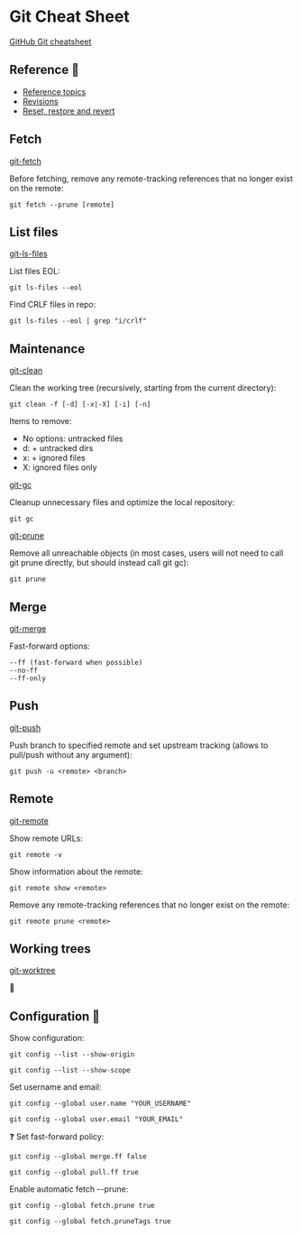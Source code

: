 # Git Cheat Sheet

[GitHub Git cheatsheet](https://education.github.com/git-cheat-sheet-education.pdf)

## Reference 📌
* [Reference topics](https://git-scm.com/docs)
* [Revisions](https://git-scm.com/docs/gitrevisions)
* [Reset, restore and revert](https://git-scm.com/docs/git#_reset_restore_and_revert)

## Fetch
[git-fetch](https://git-scm.com/docs/git-fetch)

Before fetching, remove any remote-tracking references that no longer exist on the remote:
```
git fetch --prune [remote]
```

## List files
[git-ls-files](https://git-scm.com/docs/git-ls-files)

List files EOL:
```
git ls-files --eol
```

Find CRLF files in repo:
```
git ls-files --eol | grep "i/crlf"
```

## Maintenance
[git-clean](https://git-scm.com/docs/git-clean)

Clean the working tree (recursively, starting from the current directory):
```
git clean -f [-d] [-x|-X] [-i] [-n]
```
Items to remove:
* No options: untracked files
* d: + untracked dirs
* x: + ignored files
* X: ignored files only

[git-gc](https://git-scm.com/docs/git-gc)

Cleanup unnecessary files and optimize the local repository:
```
git gc
```

[git-prune](https://git-scm.com/docs/git-prune)

Remove all unreachable objects (in most cases, users will not need to call git prune directly, but should instead call git gc):
```
git prune
```

## Merge
[git-merge](https://git-scm.com/docs/git-merge)

Fast-forward options:
```
--ff (fast-forward when possible)
--no-ff
--ff-only
```

## Push
[git-push](https://git-scm.com/docs/git-push)

Push branch to specified remote and set upstream tracking (allows to pull/push without any argument):
```
git push -u <remote> <branch>
```

## Remote
[git-remote](https://git-scm.com/docs/git-remote)

Show remote URLs:
```
git remote -v
```

Show information about the remote:
```
git remote show <remote>
```

Remove any remote-tracking references that no longer exist on the remote:
```
git remote prune <remote>
```

## Working trees
[git-worktree](https://git-scm.com/docs/git-worktree)

🚧

## Configuration 📌
Show configuration:
```
git config --list --show-origin
```
```
git config --list --show-scope
```

Set username and email:
```
git config --global user.name "YOUR_USERNAME"
```
```
git config --global user.email "YOUR_EMAIL"
```

❓ Set fast-forward policy:
```
git config --global merge.ff false
```
```
git config --global pull.ff true
```

Enable automatic fetch --prune:
```
git config --global fetch.prune true
```
```
git config --global fetch.pruneTags true
```
